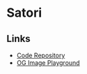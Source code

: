 # Satori

## Links

- [Code Repository](https://github.com/vercel/satori)
- [OG Image Playground](https://og-playground.vercel.app)
